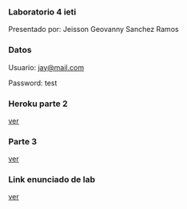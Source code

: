 ### Laboratorio 4 ieti

Presentado por: Jeisson Geovanny Sanchez Ramos


### Datos 

Usuario: jay@mail.com

Password: test

### Heroku parte 2

[ver](https://protected-wildwood-43678.herokuapp.com/)

### Parte 3

[ver](https://github.com/JaySanchez0/IETI-LAB-03)

### Link enunciado de lab

[ver](https://github.com/ieti-eci/1.4-react-js-task-planner-part2)


